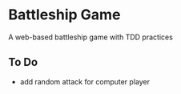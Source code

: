 # Battleship Game

A web-based battleship game with TDD practices

## To Do

- add random attack for computer player
